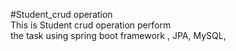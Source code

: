 #Student_crud operation <br>
This is Student crud operation perform<br> the task using spring boot framework , JPA, MySQL,
